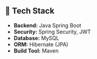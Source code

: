 ## 🧱 Tech Stack

- **Backend:** Java Spring Boot  
- **Security:** Spring Security, JWT  
- **Database:** MySQL  
- **ORM:** Hibernate (JPA)  
- **Build Tool:** Maven
